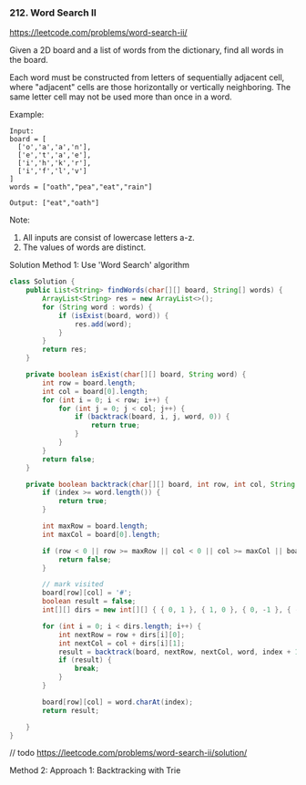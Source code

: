 ### 212. Word Search II

https://leetcode.com/problems/word-search-ii/


Given a 2D board and a list of words from the dictionary, find all words in the board.

Each word must be constructed from letters of sequentially adjacent cell, where "adjacent" cells are those horizontally or vertically neighboring. The same letter cell may not be used more than once in a word.

 

Example:
```
Input: 
board = [
  ['o','a','a','n'],
  ['e','t','a','e'],
  ['i','h','k','r'],
  ['i','f','l','v']
]
words = ["oath","pea","eat","rain"]

Output: ["eat","oath"]
``` 

Note:

1. All inputs are consist of lowercase letters a-z.
2. The values of words are distinct.


Solution
Method 1: Use 'Word Search' algorithm
```java
class Solution {
    public List<String> findWords(char[][] board, String[] words) {
        ArrayList<String> res = new ArrayList<>();
        for (String word : words) {
            if (isExist(board, word)) {
                res.add(word);
            }
        }
        return res;
    }

    private boolean isExist(char[][] board, String word) {
        int row = board.length;
        int col = board[0].length;
        for (int i = 0; i < row; i++) {
            for (int j = 0; j < col; j++) {
                if (backtrack(board, i, j, word, 0)) {
                    return true;
                }
            }
        }
        return false;
    }

    private boolean backtrack(char[][] board, int row, int col, String word, int index) {
        if (index >= word.length()) {
            return true;
        }

        int maxRow = board.length;
        int maxCol = board[0].length;

        if (row < 0 || row >= maxRow || col < 0 || col >= maxCol || board[row][col] != word.charAt(index)) {
            return false;
        }

        // mark visited
        board[row][col] = '#';
        boolean result = false;
        int[][] dirs = new int[][] { { 0, 1 }, { 1, 0 }, { 0, -1 }, { -1, 0 } };

        for (int i = 0; i < dirs.length; i++) {
            int nextRow = row + dirs[i][0];
            int nextCol = col + dirs[i][1];
            result = backtrack(board, nextRow, nextCol, word, index + 1);
            if (result) {
                break;
            }
        }

        board[row][col] = word.charAt(index);
        return result;

    }
}
```

// todo https://leetcode.com/problems/word-search-ii/solution/

Method 2: Approach 1: Backtracking with Trie
